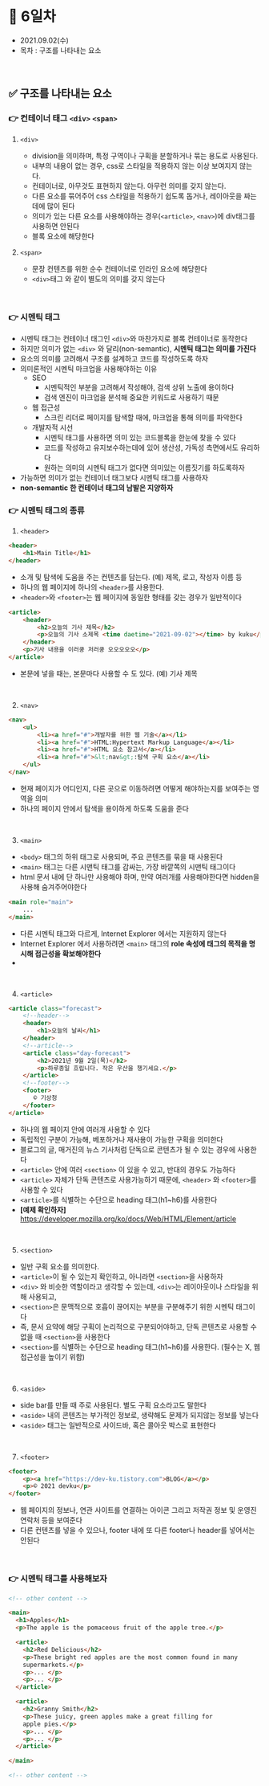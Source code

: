 # 📌 6일차 
- 2021.09.02(수)
- 목차 : 구조를 나타내는 요소


<br>


## ✅ 구조를 나타내는 요소
### 👉 컨테이너 태그 `<div>` `<span>`
1. `<div>` 
    - division을 의미하며, 특정 구역이나 구획을 분할하거나 묶는 용도로 사용된다.
    - 내부의 내용이 없는 경우, css로 스타일을 적용하지 않는 이상 보여지지 않는다.
    - 컨테이너로, 아무것도 표현하지 않는다. 아무런 의미를 갖지 않는다.
    - 다른 요소를 묶어주어 css 스타일을 적용하기 쉽도록 돕거나, 레이아웃을 짜는데에 많이 된다
    - 의미가 있는 다른 요소를 사용해야하는 경우(`<article>`, `<nav>`)에 div태그를 사용하면 안된다
    - 블록 요소에 해당한다

2. `<span>`
    - 문장 컨텐츠를 위한 순수 컨테이너로 인라인 요소에 해당한다
    - `<div>`태그 와 같이 별도의 의미를 갖지 않는다
  
<br>

### 👉 시멘틱 태그
- 시멘틱 태그는 컨테이너 태그인 `<div>`와 마찬가지로 블록 컨테이너로 동작한다
- 하지만 의미가 없는 `<div>` 와 달리(non-semantic), **시멘틱 태그는 의미를 가진다**
- 요소의 의미를 고려해서 구조를 설계하고 코드를 작성하도록 하자 
- 의미론적인 시멘틱 마크업을 사용해야하는 이유 
    - SEO 
        - 시멘틱적인 부분을 고려해서 작성해야, 검색 상위 노출에 용이하다 
        - 검색 엔진이 마크업을 분석해 중요한 키워드로 사용하기 때문
    - 웹 접근성 
        - 스크린 리더로 페이지를 탐색할 때에, 마크업을 통해 의미를 파악한다
    - 개발자적 시선
        - 시멘틱 태그를 사용하면 의미 있는 코드블록을 한눈에 찾을 수 있다
        - 코드를 작성하고 유지보수하는데에 있어 생산성, 가독성 측면에서도 유리하다
        - 원하는 의미의 시멘틱 태그가 없다면 의미있는 이름짓기를 하도록하자
- 가능하면 의미가 없는 컨테이너 태그보다 시멘틱 태그를 사용하자
- **non-semantic 한 컨테이너 태그의 남발은 지양하자**

### 👉 시멘틱 태그의 종류
1. `<header>`
```html
<header>
    <h1>Main Title</h1>
</header>
```
- 소개 및 탐색에 도움을 주는 컨텐츠를 담는다. (예) 제목, 로고, 작성자 이름 등
- 하나의 웹 페이지에 하나의 `<header>`를 사용한다.
- `<header>`와 `<footer>`는 웹 페이지에 동일한 형태를 갖는 경우가 일반적이다
```html
<article>
    <header>
        <h2>오늘의 기사 제목</h2>
        <p>오늘의 기사 소제목 <time daetime="2021-09-02"></time> by kuku</p>
    </header>
    <p>기사 내용을 이러쿵 저러쿵 오오오오오</p>
</article>
```
- 본문에 넣을 때는, 본문마다 사용할 수 도 있다. (예) 기사 제목
<br>

2. `<nav>`
```html
<nav>
    <ul>
        <li><a href="#">개발자를 위한 웹 기술</a></li>
        <li><a href="#">HTML:Hypertext Markup Language</a></li>
        <li><a href="#">HTML 요소 참고서</a></li>
        <li><a href="#">&lt;nav&gt;:탐색 구획 요소</a></li>
    </ul>
</nav>
```
- 현재 페이지가 어디인지, 다른 곳으로 이동하려면 어떻게 해야하는지를 보여주는 영역을 의미
- 하나의 페이지 안에서 탐색을 용이하게 하도록 도움을 준다

<br>
  
3. `<main>`
- `<body>` 태그의 하위 태그로 사용되며, 주요 콘텐츠를 묶을 때 사용된다 
- `<main>` 태그는 다른 시맨틱 태그를 감싸는, 가장 바깥쪽의 시맨틱 태그이다 
- html 문서 내에 단 하나만 사용해야 하며, 만약 여러개를 사용해야한다면 hidden을 사용해 숨겨주어야한다
```html
<main role="main">
    ...
</main>
```
- 다른 시멘틱 태그와 다르게, Internet Explorer 에서는 지원하지 않는다
- Internet Explorer 에서 사용하려면 `<main>` 태그의 **role 속성에 태그의 목적을 명시해 접근성을 확보해야한다**
- 

<br>

4. `<article>`
```html
<article class="forecast">
    <!--header-->
    <header>
        <h1>오늘의 날씨</h1>
    </header>
    <!--article-->
    <article class="day-forecast">
        <h2>2021년 9월 2일(목)</h2>
        <p>하루종일 흐립니다. 작은 우산을 챙기세요.</p>
    </article>
    <!--footer-->
    <footer>
       © 기상청 
    </footer>
</article>
```
- 하나의 웹 페이지 안에 여러개 사용할 수 있다
- 독립적인 구분이 가능해, 베포하거나 재사용이 가능한 구획을 의미한다
- 블로그의 글, 매거진의 뉴스 기사처럼 단독으로 콘텐츠가 될 수 있는 경우에 사용한다
- `<article>` 안에 여러 `<section>` 이 있을 수 있고, 반대의 경우도 가능하다
- `<article>` 자체가 단독 콘텐츠로 사용가능하기 때문에, `<header>` 와 `<footer>`를 사용할 수 있다
- `<article>`를 식별하는 수단으로 heading 태그(h1~h6)를 사용한다 
- **[예제 확인하자]** https://developer.mozilla.org/ko/docs/Web/HTML/Element/article

<br>

5. `<section>`
- 일반 구획 요소를 의미한다.
- `<article>`이 될 수 있는지 확인하고, 아니라면 `<section>`을 사용하자
- `<div>` 와 비슷한 역할이라고 생각할 수 있는데, `<div>`는 레이아웃이나 스타일을 위해 사용되고,
- `<section>`은 문맥적으로 호흡이 끊어지는 부분을 구분해주기 위한 시멘틱 태그이다
- 즉, 문서 요약에 해당 구획이 논리적으로 구분되어야하고, 단독 콘텐츠로 사용할 수 없을 때 `<section>`을 사용한다 
- `<section>`를 식별하는 수단으로 heading 태그(h1~h6)를 사용한다. (필수는 X, 웹 접근성을 높이기 위함)

<br>

6. `<aside>`
- side bar를 만들 때 주로 사용된다. 별도 구획 요소라고도 말한다
- `<aside>` 내의 콘텐츠는 부가적인 정보로, 생략해도 문제가 되지않는 정보를 넣는다
- `<aside>` 태그는 일반적으로 사이드바, 혹은 콜아웃 박스로 표현한다

<br>

7. `<footer>`
```html
<footer>
    <p><a href="https://dev-ku.tistory.com">BLOG</a></p>
    <p>© 2021 devku</p>
</footer>
```
- 웹 페이지의 정보나, 연관 사이트를 연결하는 아이콘 그리고 저작권 정보 및 운영진 연락처 등을 보여준다
- 다른 컨텐츠를 넣을 수 있으나, footer 내에 또 다른 footer나 header를 넣어서는 안된다



<br>

### 👉 시멘틱 태그를 사용해보자 
```html
<!-- other content -->

<main>
  <h1>Apples</h1>
  <p>The apple is the pomaceous fruit of the apple tree.</p>

  <article>
    <h2>Red Delicious</h2>
    <p>These bright red apples are the most common found in many
    supermarkets.</p>
    <p>... </p>
    <p>... </p>
  </article>

  <article>
    <h2>Granny Smith</h2>
    <p>These juicy, green apples make a great filling for
    apple pies.</p>
    <p>... </p>
    <p>... </p>
  </article>

</main>

<!-- other content -->
```







